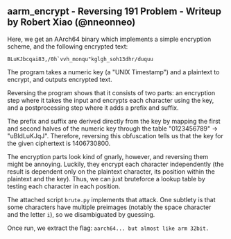 ## aarm_encrypt - Reversing 191 Problem - Writeup by Robert Xiao (@nneonneo)

Here, we get an AArch64 binary which implements a simple encryption scheme, and the following encrypted text:

```
BLuKJbcqai83,/0h`vvh_monqu"kglgh_soh13dhr/duquu
```

The program takes a numeric key (a "UNIX Timestamp") and a plaintext to encrypt, and outputs encrypted text.

Reversing the program shows that it consists of two parts: an encryption step where it takes the input and encrypts each character using the key, and a postprocessing step where it adds a prefix and suffix.

The prefix and suffix are derived directly from the key by mapping the first and second halves of the numeric key through the table "0123456789" -> "uBldLuKJqJ". Therefore, reversing this obfuscation tells us that the key for the given ciphertext is 1406730800.

The encryption parts look kind of gnarly, however, and reversing them might be annoying. Luckily, they encrypt each character independently (the result is dependent only on the plaintext character, its position within the plaintext and the key). Thus, we can just bruteforce a lookup table by testing each character in each position.

The attached script `brute.py` implements that attack. One subtlety is that some characters have multiple preimages (notably the space character ` ` and the letter `i`), so we disambiguated by guessing.

Once run, we extract the flag: `aarch64... but almost like arm 32bit.`
